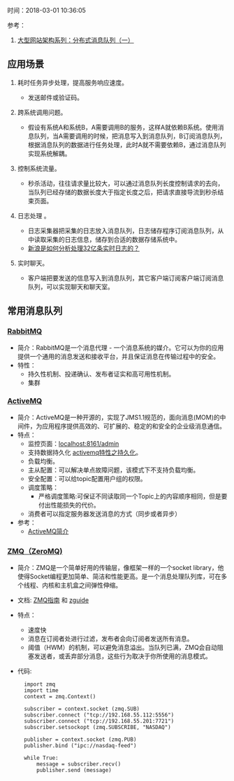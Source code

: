 时间：2018-03-01 10:36:05   

参考：

1. [大型网站架构系列：分布式消息队列（一）](http://www.cnblogs.com/itfly8/p/5155983.html)  


## 应用场景  

1. 耗时任务异步处理，提高服务响应速度。  

	* 发送邮件或验证码。

2. 跨系统调用问题。

	* 假设有系统A和系统B，A需要调用B的服务，这样A就依赖B系统。使用消息队列，当A需要调用的时候，把消息写入到消息队列，B订阅消息队列，根据消息队列的数据进行任务处理，此时A就不需要依赖B，通过消息队列实现系统解耦。
3. 控制系统流量。

	* 秒杀活动，往往请求量比较大，可以通过消息队列长度控制请求的去向，当队列已经存储的数据长度大于指定长度之后，把请求直接导流到秒杀结束页面。

4. 日志处理 。

	* 日志采集器把采集的日志放入消息队列，日志储存程序订阅消息队列，从中读取采集的日志信息，储存到合适的数据存储系统中。
	* [新浪是如何分析处理32亿条实时日志的？](http://www.dockone.io/article/505)

5. 实时聊天。

	* 客户端把要发送的信息写入到消息队列，其它客户端订阅客户端订阅消息队列，可以实现聊天和聊天室。

## 常用消息队列  

### [RabbitMQ](https://github.com/rabbitmq/rabbitmq-server)  
* 简介：RabbitMQ是一个消息代理 - 一个消息系统的媒介。它可以为你的应用提供一个通用的消息发送和接收平台，并且保证消息在传输过程中的安全。
* 特性：
	* 持久性机制、投递确认、发布者证实和高可用性机制。
	* 集群   

### [ActiveMQ](https://github.com/apache/activemq)

* 简介：ActiveMQ是一种开源的，实现了JMS1.1规范的，面向消息(MOM)的中间件，为应用程序提供高效的、可扩展的、稳定的和安全的企业级消息通信。
* 特点：
	* 监控页面：[localhost:8161/admin](http://localhost:8161/admin) 
	* 支持数据持久化 [activemq特性之持久化](https://lcy362.github.io/posts/31044/)。
	* 负载均衡。
	* 主从配置：可以解决单点故障问题，该模式下不支持负载均衡。
	* 安全配置：可以给topic配置用户组的权限。
	* 调度策略：
		* 严格调度策略:可保证不同读取同一个Topic上的内容顺序相同，但是要付出性能损失的代价。
	* 消费者可以指定服务器发送消息的方式（同步或者异步）
* 参考： 
	* [ActiveMQ简介](http://www.cnblogs.com/kgdxpr/p/3381974.html) 

### [ZMQ（ZeroMQ)](https://github.com/zeromq/libzmq)
* 简介：ZMQ是一个简单好用的传输层，像框架一样的一个socket library，他使得Socket编程更加简单、简洁和性能更高。是一个消息处理队列库，可在多个线程、内核和主机盒之间弹性伸缩。
* 文档: [ZMQ指南](https://github.com/anjuke/zguide-cn/blob/master/README.md) 和 [zguide](https://github.com/booksbyus/zguide)
* 特点：
	* 速度快 
	* 消息在订阅者处进行过滤，发布者会向订阅者发送所有消息。
	* 阈值（HWM）的机制，可以避免消息溢出。当队列已满，ZMQ会自动阻塞发送者，或丢弃部分消息，这些行为取决于你所使用的消息模式。
* 代码:

		import zmq
		import time
		context = zmq.Context()
		 
		subscriber = context.socket (zmq.SUB)
		subscriber.connect ("tcp://192.168.55.112:5556")
		subscriber.connect ("tcp://192.168.55.201:7721")
		subscriber.setsockopt (zmq.SUBSCRIBE, "NASDAQ")
		 
		publisher = context.socket (zmq.PUB)
		publisher.bind ("ipc://nasdaq-feed")
		 
		while True:
		    message = subscriber.recv()
		    publisher.send (message)